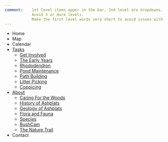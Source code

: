 ```yaml
---
comment:    1st level items apper in the bar, 2nd level are dropdowns.
            Avoid 3 or more levels.
            Make the first level words very short to avoid issues with mobile devices.
---
```

* Home
* Map
* Calendar
* [Tasks](#tasks)
    * [Get Involved](#/getting-involved)
    * [The Early Years](#the-early-years)
    * [Rhododendron](#rhododendron)
    * [Pond Maintenance](#pond-maintenance)
    * [Path Building](#path-building)
    * [Litter Picking](#litter-picking)
    * [Coppicing](#coppicing)
* [About](#about)   
    * [Caring For the Woods](#caring-for-the-woods)
    * [History of Ashplats](#history)
    * [Geology of Ashplats](#geology)
    * [Flora and Fauna](#flora-and-fauna)
    * [Species](#species-lists)
    * [BushCam](#bushcam)
    * [The Nature Trail](#nature-trail)
* Contact